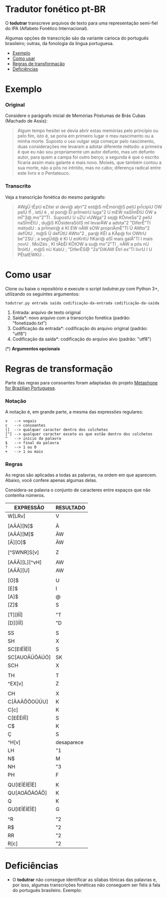 # Tradutor fonético pt-BR

O **todutrar** transcreve arquivos de texto para uma representação semi-fiel do IPA (Alfabeto Fonético Internacional).

Algumas opções de transcrição são da variante carioca do português brasileiro; outras, da fonologia da língua portuguesa.

* [Exemplo](#exemplo)
* [Como usar](#como-usar)
* [Regras de transformação](#regras-de-transformação)
* [Deficiências](#deficiências)

# Exemplo

### Original

Considere o parágrafo inicial de Memórias Póstumas de Brás Cubas (Machado de Assis):

>Algum tempo hesitei se devia abrir estas memórias pelo princípio ou pelo fim, isto é, se poria em primeiro lugar o meu nascimento ou a minha morte. Suposto o uso vulgar seja começar pelo nascimento, duas considerações me levaram a adotar diferente método: a primeira é que eu não sou propriamente um autor defunto, mas um defunto autor, para quem a campa foi outro berço; a segunda é que o escrito ficaria assim mais galante e mais novo. Moisés, que também contou a sua morte, não a pôs no intróito, mas no cabo; diferença radical entre este livro e o Pentateuco.

### Transcrito

Veja a transcrição fonética do mesmo parágrafo:

>AWgŨ tẼpU eZitei sI devi@ abri"2 est@S mẼmóri@S pelU prĨcípiU OW pelU fĨ , istU é , sI pori@ ẼI prĨmeirU luga"2 U mEW naSĨmẼtU OW a mĨ"3@ mo"2"TI . SupostU U uZU vUWga"2 sej@ KÕmeSa"2 pelU naSĨmẼtU , du@S KÕsideraSõIS mI levarÃW a adota"2 "DiferẼ"TI métodU : a prĨmeir@ é KI EW nÃW sOW propriÃmẼ"TI Ũ AWto"2 defŨtU , m@S Ũ defŨtU AWto"2 , par@ KẼI a KÃp@ foi OWtrU be"2SU ; a segŨd@ é KI U esKritU fiKari@ aSĨ mais galÃ"TI I mais novU . MoiZés , KI tÃbẼI KÕtOW a su@ mo"2"TI , nÃW a pôs nU ĨtróitU , m@S nU KabU ; "DiferẼS@ "2a"DiKAW ẼtrI es"TI livrU I U PẼtatEWKU .

# Como usar

Clone ou baixe o repositório e execute o script *todutrar.py* com Python 3+, utilizando os seguintes argumentos:

    todutrar.py entrada saída codificação-da-entrada codificação-da-saída

1. Entrada: arquivo de texto original
2. Saída*: novo arquivo com a transcrição fonética (padrão: "fonetizado.txt")
3. Codificação da entrada*: codificação do arquivo original (padrão: "utf8")
4. Codificação da saída*: codificação do arquivo alvo (padrão: "utf8")


(*) **Argumentos opcionais**


# Regras de transformação

Parte das regras para consoantes foram adaptadas do projeto [Metaphone for Brazilian Portuguese](https://sourceforge.net/p/metaphoneptbr/code/ci/master/tree/README#l56).

### Notação

A notação é, em grande parte, a mesma das expressões regulares:

	v	--> vogais
	c	--> consoantes
	[]	--> qualquer caracter dentro dos colchetes
	[^]	--> qualquer caracter exceto os que estão dentro dos colchetes
	^	--> início da palavra
	$	--> final da palavra
	?	--> 1 ou 0
	+	--> 1 ou mais

### Regras

As regras são aplicadas a todas as palavras, na ordem em que aparecem. Abaixo, você confere apenas algumas delas.

Considera-se palavra o conjunto de caracteres entre espaços que não contenha números.

| EXPRESSÃO | RESULTADO |
| -- | -- |
| W[LRv] | V |
| |
| [AÃÁ][N]$ | Ã |
| [AÃÁ][M]$ | ÃW |
| [Ã][O]$ | ÃW |
| |
| [^SWNR]S[v] | Z |
| |
| [AÁÂ][L][^vH] | AW |
| [AÁÂ][U] | AW |
| |
| [O]$ | U |
| [E]$ | I |
| [A]$ | @ |
| [Z]$ | S |
| |
| [T][IĨÍ] | "T |
| [D][IĨÍ] | "D |
| |
| SS | S |
| SH | X |
| SC[EIẼĨÉÍ] | S |
| SC[AUOÃŨÕÁÚÓ] | SK |
| SCH | X |
| |
| TH | T |
| ^EX[v] | Z |
| |
| CH | X |
| C[ÂAÃÔÕOÛŨU] | K |
| C[c] | K |
| C[EÊẼIÎĨ] | S |
| C$ | K |
| Ç | S |
| ^H[v] | desaparece |
| LH | "1 |
| N$ | M |
| NH | "3 |
| PH | F |
| |
| QU[IEĨẼÍÉÎÊ] | K |
| QU[AOÃÕÁÓÂÔ] | K |
| Q | K |
| GU[IEĨẼÍÉÎÊ] | G |
| |
| ^R | "2 |
| R$ | "2 |
| RR | "2 |
| R[c] | "2 |


# Deficiências
* O **todutrar** não consegue identificar as sílabas tônicas das palavras e, por isso, algumas transcrições fonéticas não conseguem ser fiéis à fala do português brasileiro. Exemplo:
